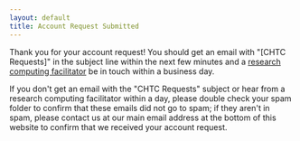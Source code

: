 ```yaml
---
layout: default
title: Account Request Submitted
---
```

<script type="text/javascript">
var RecaptchaOptions = {
  theme: 'white'
};
</script>

Thank you for your account request! You should get an email with "[CHTC Requests]" in the subject line within the next 
few minutes and a <a href="get-help.shtml">research 
computing facilitator</a> be in touch within a business day. 

If you don't get an email with the "CHTC Requests" subject or hear from a research computing facilitator within a 
day, please double check your spam folder to confirm that these emails did not go to spam; if they aren't in spam, 
please contact us at our main email address at the bottom of this website to confirm that we received your account request. 

